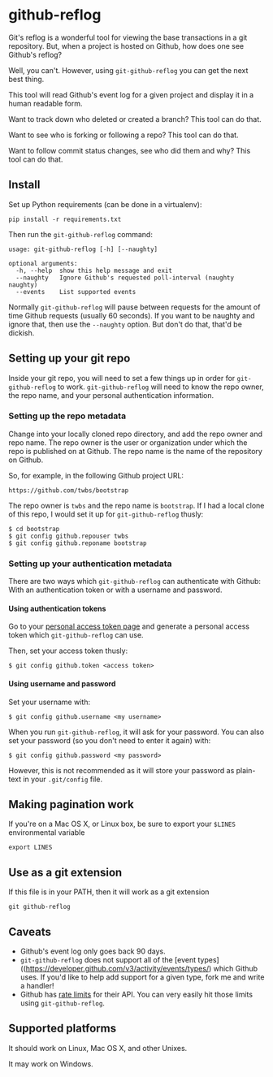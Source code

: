 # github-reflog

Git's reflog is a wonderful tool for viewing the base transactions in a
git repository. But, when a project is hosted on Github, how does one see
Github's reflog?

Well, you can't. However, using `git-github-reflog` you can get the next
best thing.

This tool will read Github's event log for a given project and display
it in a human readable form.

Want to track down who deleted or created a branch? This tool can do that.

Want to see who is forking or following a repo? This tool can do that.

Want to follow commit status changes, see who did them and why? This tool can
do that.

## Install

Set up Python requirements (can be done in a virtualenv):

```
pip install -r requirements.txt
```

Then run the `git-github-reflog` command:

```
usage: git-github-reflog [-h] [--naughty]

optional arguments:
  -h, --help  show this help message and exit
  --naughty   Ignore Github's requested poll-interval (naughty naughty)
  --events    List supported events
```

Normally `git-github-reflog` will pause between requests for the amount of time
Github requests (usually 60 seconds). If you want to be naughty and ignore
that, then use the `--naughty` option. But don't do that, that'd be
dickish.

## Setting up your git repo

Inside your git repo, you will need to set a few things up in order for
`git-github-reflog` to work. `git-github-reflog` will need to know the
repo owner, the repo name, and your personal authentication information.

### Setting up the repo metadata

Change into your locally cloned repo directory, and add the repo owner
and repo name. The repo owner is the user or organization under which
the repo is published on at Github. The repo name is the name of the
repository on Github.

So, for example, in the following Github project URL:

```
https://github.com/twbs/bootstrap
```

The repo owner is `twbs` and the repo name is `bootstrap`. If I had a local
clone of this repo, I would set it up for `git-github-reflog` thusly:

```
$ cd bootstrap
$ git config github.repouser twbs
$ git config github.reponame bootstrap
```

### Setting up your authentication metadata

There are two ways which `git-github-reflog` can authenticate with Github:
With an authentication token or with a username and password.

#### Using authentication tokens

Go to your [personal access token page](https://github.com/settings/tokens)
and generate a personal access token which `git-github-reflog` can use.

Then, set your access token thusly:

```
$ git config github.token <access token>
```

#### Using username and password

Set your username with:

```
$ git config github.username <my username>
```

When you run `git-github-reflog`, it will ask for your password. You
can also set your password (so you don't need to enter it again) with:

```
$ git config github.password <my password>
```

However, this is not recommended as it will store your password as plain-text
in your `.git/config` file.

## Making pagination work

If you're on a Mac OS X, or Linux box, be sure to export your `$LINES`
environmental variable

```
export LINES
```

## Use as a git extension

If this file is in your PATH, then it will work as a git
extension

```
git github-reflog
```

## Caveats

* Github's event log only goes back 90 days.
* `git-github-reflog` does not support all of the [event
types]((https://developer.github.com/v3/activity/events/types/) which Github
uses. If you'd like to help add support for a given type, fork me and write a
handler!
* Github has [rate limits](https://developer.github.com/v3/#rate-limiting) for
their API. You can very easily hit those limits using `git-github-reflog`.

## Supported platforms

It should work on Linux, Mac OS X, and other Unixes.

It may work on Windows.

